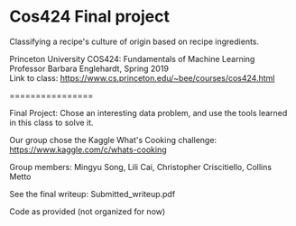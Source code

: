# Cos424 Final project

Classifying a recipe's culture of origin based on recipe ingredients. 

Princeton University COS424: Fundamentals of Machine Learning  
Professor Barbara Englehardt, Spring 2019  
Link to class: https://www.cs.princeton.edu/~bee/courses/cos424.html

================

Final Project:  Chose an interesting data problem, and use the tools learned in this class to solve it. 

Our group chose the Kaggle What's Cooking challenge: https://www.kaggle.com/c/whats-cooking

Group members: Mingyu Song, Lili Cai, Christopher Criscitiello, Collins Metto

See the final writeup: Submitted_writeup.pdf

Code as provided (not organized for now)




